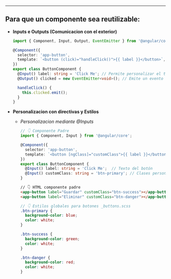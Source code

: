 
---
## Para que un componente sea reutilizable:

- **Inputs e Outputs (Comunicacion con el exterior)**
	```ts
	import { Component, Input, Output, EventEmitter } from '@angular/core';
	
	@Component({
	  selector: 'app-button',
	  template: `<button (click)="handleClick()">{{ label }}</button>`,
	})
	export class ButtonComponent {
	  @Input() label: string = 'Click Me'; // Permite personalizar el texto del botón
	  @Output() clicked = new EventEmitter<void>(); // Emite un evento cuando se hace clic
	
	  handleClick() {
	    this.clicked.emit();
	  }
	}
	```

- **Personalizacion con directivas y Estilos**
	- *Personalizacion mediante @Inputs*
		```ts
		// 👇 Componente Padre
		import { Component, Input } from '@angular/core';
		
		@Component({
		  selector: 'app-button',
		  template: `<button [ngClass]="customClass">{{ label }}</button>`,
		})
		export class ButtonComponent {
		  @Input() label: string = 'Click Me';  // Texto del botón
		  @Input() customClass: string = 'btn-primary'; // Clases personalizadas
		}
		```
		
		```html
		// 👇 HTML componente padre
		<app-button label="Guardar" customClass="btn-success"></app-button>
		<app-button label="Eliminar" customClass="btn-danger"></app-button>
		```
		
		```scss
		// 👇 Estilos globales para botones _buttons.scss
		.btn-primary {
		  background-color: blue;
		  color: white;
		}
		
		.btn-success {
		  background-color: green;
		  color: white;
		}
		
		.btn-danger {
		  background-color: red;
		  color: white;
		}
		```

	